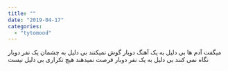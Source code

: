 ```yaml
---
title: ""
date: "2019-04-17"
categories: 
  - "tytomood"
---
```


میگفت آدم ها بی دلیل به یک آهنگ دوبار گوش نمیکنند بی دلیل به چشمان یک نفر دوبار نگاه نمی کنند بی دلیل به یک نفر دوبار فرصت نمیدهند هیچ تکراری بی دلیل نیست
